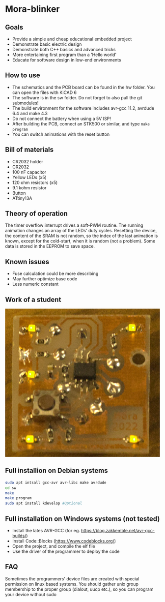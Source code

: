 Mora-blinker
========== 
## Goals
  
- Provide a simple and cheap educational embedded project
- Demonstrate basic electric design 
- Demonstrate both C++ basics and advanced tricks
- More entertaining first program than a 'Hello world'
- Educate for software design in low-end environments

## How to use

- The schematics and the PCB board can be found in the hw folder. You can open the files with KiCAD 6
- The software is in the sw folder. Do not forget to also pull the git submodules!
- The build environment for the software includes avr-gcc 11.2, avrdude 6.4 and make 4.3
- Do not connect the battery when using a 5V ISP!
- After building the PCB, connect an STK500 or similar, and type ```make program```
- You can switch animations with the reset button

## Bill of materials

- CR2032 holder
- CR2032
- 100 nF capacitor
- Yellow LEDs (x5)
- 120 ohm resistors (x5)
- 9.1 kohm resistor
- Button
- ATtiny13A

## Theory of operation

The timer overflow interrupt drives a soft-PWM routine. The running animation changes an array of the LEDs' duty cycles. Resetting the device, the content of the SRAM is not random, so the index of the last animation is known, except for the cold-start, when it is random (not a problem). Some data is stored in the EEPROM to save space.
   
## Known issues  
  
- Fuse calculation could be more describing
- May further optimize base code
- Less numeric constant

## Work of a student

![](pcb.jpg)

## Full installion on Debian systems
```bash
sudo apt intsall gcc-avr avr-libc make avrdude
cd sw
make
make program
sudo apt install kdevelop #Optional
```

## Full installation on Windows systems (not tested)
- Install the lates AVR-GCC (for eg. https://blog.zakkemble.net/avr-gcc-builds/)
- Install Code::Blocks (https://www.codeblocks.org/)
- Open the project, and compile the elf file
- Use the driver of the programmer to deploy the code

## FAQ
Sometimes the programmers' device files are created with special permission on linux based systems. You should gather unix group membership to the proper group (dialout, uucp etc.), so you can program your device without sudo
